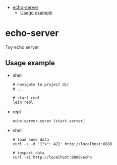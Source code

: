 - [echo-server](#orgfc58024)
  - [Usage example](#org528281c)


<a id="orgfc58024"></a>

# echo-server

Toy echo server

<a id="org528281c"></a>

## Usage example

-   shell
    
        # navigate to project dir
        # ...
        
        # start repl
        lein repl
-   repl
    
        echo-server.core> (start-server)
-   shell
    
        # load some data
        curl -s -d '{"x": 42}' http://localhost:8889
        
        # inspect data
        curl -si http://localhost:8889/echo
